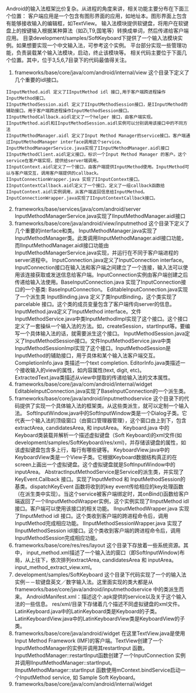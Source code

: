 Android的输入法框架比价复杂。从进程的角度来讲，相关功能主要分布在下面三个位置：
客户端应用是一个包含有图形界面的应用，如地址本。图形界面上包含有能够接收输入的编辑框，如TextView。
输入法模块提供软键盘，将用户在软键盘上的按键输入根据某种算法（如Zi,T9,国笔等）转换成单词，然后传递给客户端应用。
目录development/samples/SoftKeyboard下提供了一个输入法模块实例。如果想要实现一个中文输入法，可参考这个实例。
平台部分实现一些管理功能，负责装载某个输入法模块，启动，终止该模块等。
相关代码主要位于下面几个位置。其中，位于3,5,6,7目录下的代码最值得关注。
1. frameworks/base/core/java/com/android/internal/view
这个目录下定义了几个重要的idl接口。
```  
IInputMethod.aidl 定义了IInputMethod idl 接口,用于客户端跨进程操作InputMethod接口。
IInputMethodSession.aidl 定义了IInputMethodSession接口，是IInputMethod的辅助接口。用于客户端跨进程操作InputMethodSession接口。
IInputMethodCallback.aidl定义了一个helper 接口，由客户端实现。IInputMethod.aidl和IInputMethodSession.aidl实例可以分别调用该接口中的不同方法
IInputMethodManager.aidl 定义了Input Method Manager的service接口。客户端通过InputMethodManager interface调用这个service。
InputMethodManagerService.java实现了IInputMethodManager.aidl接口
IInputMethodClient.aidl定义接口，标识一个Input Method Manager 的客户。这个service在客户端实现，提供给server端调用。
IInputContext.aidl定义了一个接口，由客户端提供InputMethod使用。InputMethod可以与客户端交互，调用客户端提供的callback。
IInputConnectionWrapper.java 实现了IInputContext接口。
IInputContextCallback.aidl定义了一个接口，定义了一组callback函数给IInputContext.aidl实例调用，从客户端返回信息给InputMethod。
InputConnectionWrapper.java实现了IInputContextCallback接口。
```
2. frameworks/base/services/java/com/android/server
InputMethodManagerService.java实现了IInputMethodManager.aidl接口
3. frameworks/base/core/java/android/view/inputmethod
这个目录下定义了几个重要的interface和类。
InputMethodManager.java实现了InputMethodManager类。此类调用IInputMethodManager.aidl接口功能，而IInputMethodManager.aidl接口功能由InputMethodManagerService.java实现，并运行在不同于客户端进程的server进程中。
InputConnection.java定义了InputConnection interface。InputConnection接口在输入法和客户端之间建立了一个连接，输入法可以使用该连接获取或发送信息给客户端。InputConnection实例由客户端创建之后传递给输入法使用。BaseInputConnection.java 实现了InputConnection接口的一个基类: BaseInputConnection。 EditableInputConnection.java实现了一个派生类
InputBinding.java 定义了类InputBinding，这个类实现了parcelable 接口。这个类的成员变量包含了客户端传向server的信息。
InputMethod.java定义了InputMethod interface。文件InputMethodService.java中类InputMethodImpl实现了这个接口。这个接口定义了一套操纵一个输入法的方法。如，createSession，startInput等。要编写一个具体输入法的话，就需要派生这个接口。
InputMethodSession.java定义了InputMethodSession接口。文件InputMethodService.java中类InputMethodSessionImpl实现了这个接口。InputMethodSession是InputMethod的辅助接口，用于具体和某个输入法客户端交互。
CompletionInfo.java 类描述一个text completion.
EditorInfo.java类描述一个接收输入的view的属性，如内容属性(text, digit, etc)。
ExtractedText.java类描述从view中提取的传递给输入法的文本属性。
4. frameworks/base/core/java/com/android/internal/widget
EditableInputConnection.java实现了BaseInputConnection的一个派生类。
5. frameworks/base/core/java/android/inputmethodservice
这个目录下的代码提供了实现一个具体输入法的框架类。从这些类派生，就可以定制一个输入法。
SoftInputWindow.java中的SoftInputWindow类是一个Dialog子类。它代表一个输入法的顶级窗口（由窗口管理器管理），这个窗口由上到下，包含extractArea, candidatesArea, 和 inputArea。
Keyboard.java 中的Keyboard类装载并解析一个描述虚拟键盘（Soft Keyboard)的xml文件(如development/samples/SoftKeyboard/res/xml)，并存储该键盘的属性，如该虚拟键盘包含多上行，每行有哪些键等。
KeyboardView.java中的KeyboardView类是一个View子类。它根据Keyboard数据结构真正的在screen上画出一个虚拟键盘。这个虚拟键盘就是SoftInputWindow中的inputArea。
AbstractInputMethodService是Service的派生类，并实现了KeyEvent.Callback 接口。实现了InputMethod 和 InputMethodSession的基类。dispatchKeyEvent 函数将收到的key event传给相应的key处理函数（在派生类中实现）。当这个service被客户端绑定时，其onBind()函数给客户端返回了一个IInputMethodWrapper实例，这个实例实现了IInputMethod idl接口。客户端可以使用该接口的相关功能。
IInputMethodWrapper.java 实现了IInputMethod idl 接口。这个类收到客户端的跨进程命令后，调用InputMethod完成相应功能。
IInputMethodSessionWrapper.java 实现了IInputMethodSession idl接口。这个类收到客户端的跨进程命令后，调用InputMethodSession完成相应功能。
6. frameworks/base/core/res/res/layout
这个目录下存放着一些系统资源。其中，
input_method.xml描述了一个输入法的窗口（即SoftInputWindow)布局，从上往下，依次排列extractArea, candidatesArea 和 inputArea。
input_method_extract_view.xml。
7. development/samples/SoftKeyboard
这个目录下代码实现了一个的输入法实例－－软键盘英文／数字输入法。这里面实现的类大都是从frameworks/base/core/java/android/inputmethodservice 中的类派生而来。
AndroidManifest.xml：描述这个.apk提供的service以及关于这个输入法的一些信息。
res/xml/目录下存储着几个描述不同虚拟键盘的xml文件。
LatinKeyboard.java中的LatinKeyboard类是Keyboard的子类。
LatinKeyboardView.java中的LatinKeyboardView类是KeyboardView的子类。
8. frameworks/base/core/java/android/widget
在这里TextView.java是使用Input Method Framework (IMF)的客户端。TextView创建了一个InputMethodManager的实例并调用其restartInput 函数。
InputMethodManager::restartInput函数创建了一个InputConnection 实例并调用IInputMethodManager::startInput。
IInputMethodManager::startInput 函数使用mContext.bindService启动一个InputMethod service, 如 Sample Soft Keyboard。
9. frameworks/base/core/java/com/android/internal/widget